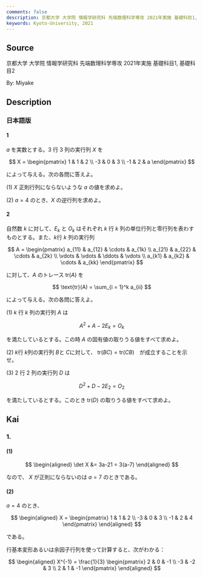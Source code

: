 ```yaml
---
comments: false
description: 京都大学 大学院 情報学研究科 先端数理科学専攻 2021年実施 基礎科目1, 基礎科目2
keywords: Kyoto-University, 2021
---
```


## **Source**
京都大学 大学院 情報学研究科 先端数理科学専攻 2021年実施 基礎科目1, 基礎科目2

By: Miyake

## **Description**
### 日本語版
#### 1
$a$ を実数とする。$3$ 行 $3$ 列の実行列 $X$ を

$$
X = \begin{pmatrix}
1 & 1 & 2 \\
-3 & 0 & 3 \\
-1 & 2 & a
\end{pmatrix}
$$

によって与える。次の各問に答えよ。

(1) $X$ 正則行列にならないような $a$ の値を求めよ。

(2) $a = 4$ のとき、$X$ の逆行列を求めよ。

#### 2
自然数 $k$ に対して、$E_k$ と $O_k$ はそれぞれ $k$ 行 $k$ 列の単位行列と零行列を表わすものとする。また、$k$行 $k$ 列の実行列

$$
A = \begin{pmatrix}
a_{11} & a_{12} & \cdots & a_{1k} \\
a_{21} & a_{22} & \cdots & a_{2k} \\
\vdots & \vdots & \ddots & \vdots \\
a_{k1} & a_{k2} & \cdots & a_{kk} 
\end{pmatrix}
$$

に対して、$A$ のトレース $\text{tr}(A)$ を

$$
\text{tr}(A) = \sum_{i = 1}^k a_{ii}
$$

によって与える。次の各問に答えよ。

(1) $k$ 行 $k$ 列の実行列 $A$ は 

$$
A^2 + A - 2E_k = O_k
$$

を満たしているとする。この時 $A$ の固有値の取りうる値をすべて求めよ。

(2) $k$行 $k$列の実行列 $B$と $C$に対して、 $\text{tr}(BC) = \text{tr}(CB)$　が成立することを示せ。

(3) $2$ 行 $2$ 列の実行列 $D$ は

$$
D^2 + D - 2E_2 = O_2
$$

を満たしているとする。このとき $\text{tr}(D)$ の取りうる値をすべて求めよ。

## **Kai**
### 1.
#### (1)

$$
\begin{aligned}
\det X
&= 3a-21 = 3(a-7)
\end{aligned}
$$

なので、 $X$ が正則にならないのは $a=7$ のときである。

#### (2)
$a=4$ のとき、

$$
\begin{aligned}
X
= \begin{pmatrix} 1 & 1 & 2 \\ -3 & 0 & 3 \\ -1 & 2 & 4 \end{pmatrix}
\end{aligned}
$$

である。

行基本変形あるいは余因子行列を使って計算すると、次がわかる：

$$
\begin{aligned}
X^{-1}
= \frac{1}{3} \begin{pmatrix} 2 & 0 & -1 \\ -3 & -2 & 3 \\ 2 & 1 & -1 \end{pmatrix}
\end{aligned}
$$